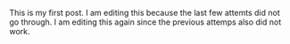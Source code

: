 This is my first post. I am editing this because the last few attemts did not go through.
I am editing this again since the previous attemps also did not work.
